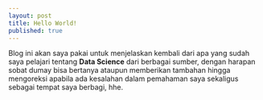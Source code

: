 ```yaml
---
layout: post
title: Hello World!
published: true
---
```


Blog ini akan saya pakai untuk menjelaskan kembali dari apa yang sudah saya pelajari tentang **Data Science** dari berbagai sumber, dengan harapan sobat dumay bisa bertanya ataupun memberikan tambahan hingga mengoreksi apabila ada kesalahan dalam pemahaman saya sekaligus sebagai tempat saya berbagi, hhe.
